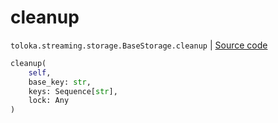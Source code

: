 # cleanup
`toloka.streaming.storage.BaseStorage.cleanup` | [Source code](https://github.com/Toloka/toloka-kit/blob/v1.1.0.post1/src/streaming/storage.py#L37)

```python
cleanup(
    self,
    base_key: str,
    keys: Sequence[str],
    lock: Any
)
```

